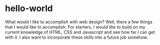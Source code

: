 # hello-world
What would I like to accomplish with web design?
Well, there a few things that I would like to accomplish. For starters, I would like to build on my current knowledge of HTML, CSS and Javascript and see how far I can get with it. I also want to incorporate these skills into a future job somehow.   